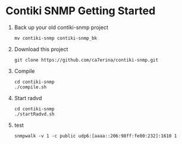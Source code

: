 Contiki SNMP Getting Started
==============================
1. Back up your old contiki-snmp project
    ```
    mv contiki-snmp contiki-snmp_bk
    ```
2. Download this project
    ```
    git clone https://github.com/ca7erina/contiki-snmp.git
    ```
3. Compile
    ```
    cd contiki-snmp
    ./compile.sh
    ```
4. Start radvd
    ```
    cd contiki-snmp
    ./startRadvd.sh
    ```
5. test
    ```
    snmpwalk -v 1 -c public udp6:[aaaa::206:98ff:fe00:232]:1610 1
    ```


